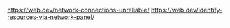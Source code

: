 https://web.dev/network-connections-unreliable/
https://web.dev/identify-resources-via-network-panel/